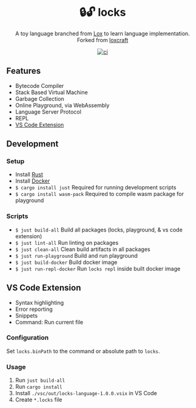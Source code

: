 <!-- markdownlint-configure-file {
  "MD033": false,
  "MD041": false
} -->

<div align="center">

# 🔒🔓 locks

A toy language branched from [Lox](https://www.craftinginterpreters.com/) to learn language implementation. Forked from [loxcraft](https://github.com/ajeetdsouza/loxcraft)

[![ci](https://github.com/kyleect/locks/actions/workflows/ci.yml/badge.svg)](https://github.com/kyleect/locks/actions/workflows/ci.yml)

</div>

## Features

- Bytecode Compiler
- Stack Based Virtual Machine
- Garbage Collection
- Online Playground, via WebAssembly
- Language Server Protocol
- REPL
- [VS Code Extension](#vs-code-extension)

## Development

### Setup

- Install [Rust](https://www.rust-lang.org/tools/install)
- Install [Docker](https://www.docker.com/)
- `$ cargo install just` Required for running development scripts
- `$ cargo install wasm-pack` Required to compile wasm package for playground

### Scripts

- `$ just build-all` Build all packages (locks, playground, & vs code extension)
- `$ just lint-all` Run linting on packages
- `$ just clean-all` Clean build artifacts in all packages
- `$ just run-playground` Build and run playground
- `$ just build-docker` Build docker image
- `$ just run-repl-docker` Run `locks repl` inside built docker image

## VS Code Extension

- Syntax highlighting
- Error reporting
- Snippets
- Command: Run current file

### Configuration

Set `locks.binPath` to the command or absolute path to `locks`.

### Usage

1. Run `just build-all`
2. Run `cargo install`
3. Install `./vsc/out/locks-language-1.0.0.vsix` in VS Code
4. Create `*.locks` file
